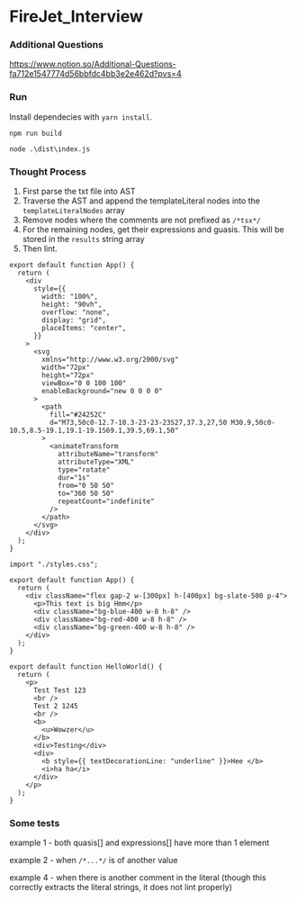 # FireJet_Interview
### Additional Questions
https://www.notion.so/Additional-Questions-fa712e1547774d56bbfdc4bb3e2e462d?pvs=4 

### Run
Install dependecies with `yarn install`.

`npm run build`

`node .\dist\index.js`

### Thought Process
1. First parse the txt file into AST
2. Traverse the AST and append the templateLiteral nodes into the `templateLiteralNodes` array
3. Remove nodes where the comments are not prefixed as `/*tsx*/`
4. For the remaining nodes, get their expressions and guasis. This will be stored in the `results` string array
5. Then lint.
```
export default function App() {
  return (
    <div
      style={{
        width: "100%",
        height: "90vh",
        overflow: "none",
        display: "grid",
        placeItems: "center",
      }}
    >
      <svg
        xmlns="http://www.w3.org/2000/svg"
        width="72px"
        height="72px"
        viewBox="0 0 100 100"
        enableBackground="new 0 0 0 0"
      >
        <path
          fill="#24252C"
          d="M73,50c0-12.7-10.3-23-23-23S27,37.3,27,50 M30.9,50c0-10.5,8.5-19.1,19.1-19.1S69.1,39.5,69.1,50"
        >
          <animateTransform
            attributeName="transform"
            attributeType="XML"
            type="rotate"
            dur="1s"
            from="0 50 50"
            to="360 50 50"
            repeatCount="indefinite"
          />
        </path>
      </svg>
    </div>
  );
}

import "./styles.css";

export default function App() {
  return (
    <div className="flex gap-2 w-[300px] h-[400px] bg-slate-500 p-4">
      <p>This text is big Hmm</p>
      <div className="bg-blue-400 w-8 h-8" />
      <div className="bg-red-400 w-8 h-8" />
      <div className="bg-green-400 w-8 h-8" />
    </div>
  );
}

export default function HelloWorld() {
  return (
    <p>
      Test Test 123
      <br />
      Test 2 1245
      <br />
      <b>
        <u>Wowzer</u>
      </b>
      <div>Testing</div>
      <div>
        <b style={{ textDecorationLine: "underline" }}>Hee </b>
        <i>ha ha</i>
      </div>
    </p>
  );
}
```
### Some tests
example 1 - both quasis[] and expressions[] have more than 1 element

example 2 - when `/*...*/` is of another value

example 4 - when there is another comment in the literal (though this correctly extracts the literal strings, it does not lint properly)

